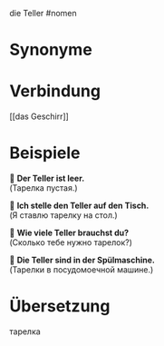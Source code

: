 die Teller
#nomen
# Synonyme

# Verbindung 
[[das Geschirr]]
# Beispiele
🔹 **Der Teller ist leer.**  
(Тарелка пустая.)

🔹 **Ich stelle den Teller auf den Tisch.**  
(Я ставлю тарелку на стол.)

🔹 **Wie viele Teller brauchst du?**  
(Сколько тебе нужно тарелок?)

🔹 **Die Teller sind in der Spülmaschine.**  
(Тарелки в посудомоечной машине.)
# Übersetzung
тарелка
